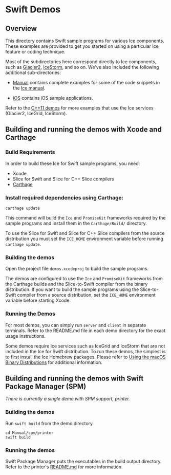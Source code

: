 # Swift Demos

## Overview

This directory contains Swift sample programs for various Ice components. These
examples are provided to get you started on using a particular Ice feature or
coding technique.

Most of the subdirectories here correspond directly to Ice components, such as
[Glacier2](./Glacier2), [IceStorm](./IceStorm), and so on. We've also included the
following additional sub-directories:

- [Manual](./Manual) contains complete examples for some of the code snippets
in the [Ice manual][1].

- [iOS](./iOS) contains iOS sample applications.

Refer to the [C++11 demos](../cpp11) for more examples that use the Ice services
(Glacier2, IceGrid, IceStorm).

## Building and running the demos with Xcode and Carthage

### Build Requirements

In order to build these Ice for Swift sample programs, you need:
 * Xcode
 * Slice for Swift and Slice for C++ Slice compilers
 * [Carthage][2]

### Install required dependencies using Carthage:

```
carthage update
```

This command will build the `Ice` and `PromiseKit` frameworks required by the sample
programs and install them in the `Carthage/Build/` directory.

To use the Slice for Swift and Slice for C++ Slice compilers from the source distribution
you must set the `ICE_HOME` environment variable before running `carthage update`.

### Building the demos

Open the project file `demos.xcodeproj` to build the sample programs.

The demos are configured to use the `Ice` and `PromiseKit` frameworks from the Carthage
builds and the Slice-to-Swift compiler from the binary distribution.
If you want to build the sample programs using the Slice-to-Swift compiler from a source 
distribution, set the `ICE_HOME` environment variable before starting Xcode.

### Running the Demos

For most demos, you can simply run `server` and `client` in separate terminals.
Refer to the README.md file in each demo directory for the exact usage instructions.

Some demos require Ice services such as IceGrid and IceStorm that are not
included in the Ice for Swift distribution. To run these demos, the simplest
is to first install the Ice Homebrew packages. Please refer to
[Using the macOS Binary Distributions][3] for additional information.

## Building and running the demos with Swift Package Manager (SPM)

*There is currently a single demo with SPM support, printer.*

### Building the demos

Run `swift build` from the demo directory.

```
cd Manual/spm/printer
swift build
```

### Running the demos

Swift Package Manager puts the executables in the build output directory. Refer to
the printer's [README.md](./Manual/spm/printer/README.md) for more information.

[1]: https://doc.zeroc.com/display/IceSwift/Ice+Manual
[2]: https://github.com/Carthage/Carthage
[3]: https://doc.zeroc.com/display/Rel/Using+the+macOS+Binary+Distribution+for+Ice+3.7.3
